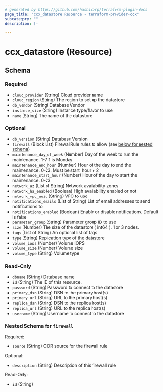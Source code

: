 ```yaml
---
# generated by https://github.com/hashicorp/terraform-plugin-docs
page_title: "ccx_datastore Resource - terraform-provider-ccx"
subcategory: ""
description: |-
  
---
```


# ccx_datastore (Resource)





<!-- schema generated by tfplugindocs -->
## Schema

### Required

- `cloud_provider` (String) Cloud provider name
- `cloud_region` (String) The region to set up the datastore
- `db_vendor` (String) Database Vendor
- `instance_size` (String) Instance type/flavor to use
- `name` (String) The name of the datastore

### Optional

- `db_version` (String) Database Version
- `firewall` (Block List) FirewallRule rules to allow (see [below for nested schema](#nestedblock--firewall))
- `maintenance_day_of_week` (Number) Day of the week to run the maintenance. 1-7, 1 is Monday
- `maintenance_end_hour` (Number) Hour of the day to end the maintenance. 0-23. Must be start_hour + 2
- `maintenance_start_hour` (Number) Hour of the day to start the maintenance. 0-23
- `network_az` (List of String) Network availability zones
- `network_ha_enabled` (Boolean) High availability enabled or not
- `network_vpc_uuid` (String) VPC to use
- `notifications_emails` (List of String) List of email addresses to send notifications to
- `notifications_enabled` (Boolean) Enable or disable notifications. Default is false
- `parameter_group` (String) Parameter group ID to use
- `size` (Number) The size of the datastore ( int64 ). 1 or 3 nodes.
- `tags` (List of String) An optional list of tags
- `type` (String) Replication type of the datastore
- `volume_iops` (Number) Volume IOPS
- `volume_size` (Number) Volume size
- `volume_type` (String) Volume type

### Read-Only

- `dbname` (String) Database name
- `id` (String) The ID of this resource.
- `password` (String) Password to connect to the datastore
- `primary_dsn` (String) DSN to the primary host(s)
- `primary_url` (String) URL to the primary host(s)
- `replica_dsn` (String) DSN to the replica host(s)
- `replica_url` (String) URL to the replica host(s)
- `username` (String) Username to connect to the datastore

<a id="nestedblock--firewall"></a>
### Nested Schema for `firewall`

Required:

- `source` (String) CIDR source for the firewall rule

Optional:

- `description` (String) Description of this firewall rule

Read-Only:

- `id` (String)
